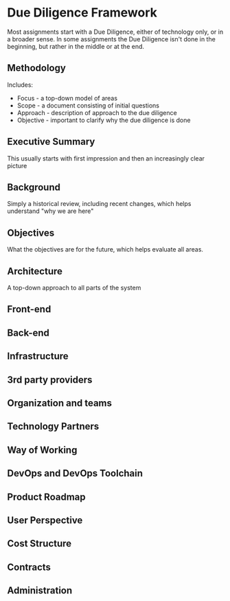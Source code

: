 # Due Diligence Framework

Most assignments start with a Due Diligence, either of technology only, or in a broader sense. In some assignments the Due Diligence isn't done in the beginning, but rather in the middle or at the end. 

## Methodology 

Includes: 
- Focus - a top-down model of areas 
- Scope - a document consisting of initial questions 
- Approach - description of approach to the due diligence 
- Objective - important to clarify why the due diligence is done 

## Executive Summary 

This usually starts with first impression and then an increasingly clear picture 

## Background 

Simply a historical review, including recent changes, which helps understand "why we are here"  

## Objectives 

What the objectives are for the future, which helps evaluate all areas.  

## Architecture 

A top-down approach to all parts of the system 

## Front-end 

## Back-end 

## Infrastructure

## 3rd party providers 

## Organization and teams 

## Technology Partners 

## Way of Working 

## DevOps and DevOps Toolchain

## Product Roadmap 

## User Perspective 

## Cost Structure 

## Contracts 

## Administration

